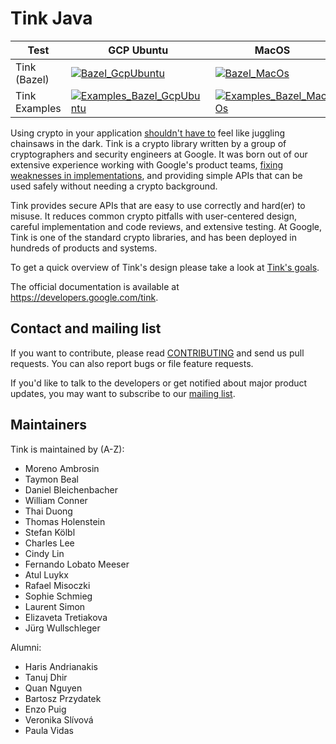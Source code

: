 # Tink Java

<!-- GCP Ubuntu --->

[tink_java_bazel_badge_gcp_ubuntu]: https://storage.googleapis.com/tink-kokoro-build-badges/tink-java-bazel-gcp-ubuntu.svg
[tink_java_examples_bazel_badge_gcp_ubuntu]: https://storage.googleapis.com/tink-kokoro-build-badges/tink-java-examples-bazel-gcp-ubuntu.svg

<!-- MacOS --->

[tink_java_bazel_badge_macos]: https://storage.googleapis.com/tink-kokoro-build-badges/tink-java-bazel-macos-external.svg
[tink_java_examples_bazel_badge_macos]: https://storage.googleapis.com/tink-kokoro-build-badges/tink-java-examples-bazel-macos-external.svg

**Test**      | **GCP Ubuntu**                                                              | **MacOS**
------------- | --------------------------------------------------------------------------- | ---------
Tink (Bazel)  | [![Bazel_GcpUbuntu][tink_java_bazel_badge_gcp_ubuntu]](#)                   | [![Bazel_MacOs][tink_java_bazel_badge_macos]](#)
Tink Examples | [![Examples_Bazel_GcpUbuntu][tink_java_examples_bazel_badge_gcp_ubuntu]](#) | [![Examples_Bazel_MacOs][tink_java_examples_bazel_badge_macos]](#)


Using crypto in your application [shouldn't have to][devs_are_users_too_slides]
feel like juggling chainsaws in the dark. Tink is a crypto library written by a
group of cryptographers and security engineers at Google. It was born out of our
extensive experience working with Google's product teams,
[fixing weaknesses in implementations](https://github.com/google/wycheproof),
and providing simple APIs that can be used safely without needing a crypto
background.

Tink provides secure APIs that are easy to use correctly and hard(er) to misuse.
It reduces common crypto pitfalls with user-centered design, careful
implementation and code reviews, and extensive testing. At Google, Tink is one
of the standard crypto libraries, and has been deployed in hundreds of products
and systems.

To get a quick overview of Tink's design please take a look at
[Tink's goals](https://developers.google.com/tink/design/goals_of_tink).

The official documentation is available at https://developers.google.com/tink.

[devs_are_users_too_slides]: https://www.usenix.org/sites/default/files/conference/protected-files/hotsec15_slides_green.pdf

## Contact and mailing list

If you want to contribute, please read [CONTRIBUTING](docs/CONTRIBUTING.md) and
send us pull requests. You can also report bugs or file feature requests.

If you'd like to talk to the developers or get notified about major product
updates, you may want to subscribe to our
[mailing list](https://groups.google.com/forum/#!forum/tink-users).

## Maintainers

Tink is maintained by (A-Z):

-   Moreno Ambrosin
-   Taymon Beal
-   Daniel Bleichenbacher
-   William Conner
-   Thai Duong
-   Thomas Holenstein
-   Stefan Kölbl
-   Charles Lee
-   Cindy Lin
-   Fernando Lobato Meeser
-   Atul Luykx
-   Rafael Misoczki
-   Sophie Schmieg
-   Laurent Simon
-   Elizaveta Tretiakova
-   Jürg Wullschleger

Alumni:

-   Haris Andrianakis
-   Tanuj Dhir
-   Quan Nguyen
-   Bartosz Przydatek
-   Enzo Puig
-   Veronika Slívová
-   Paula Vidas
